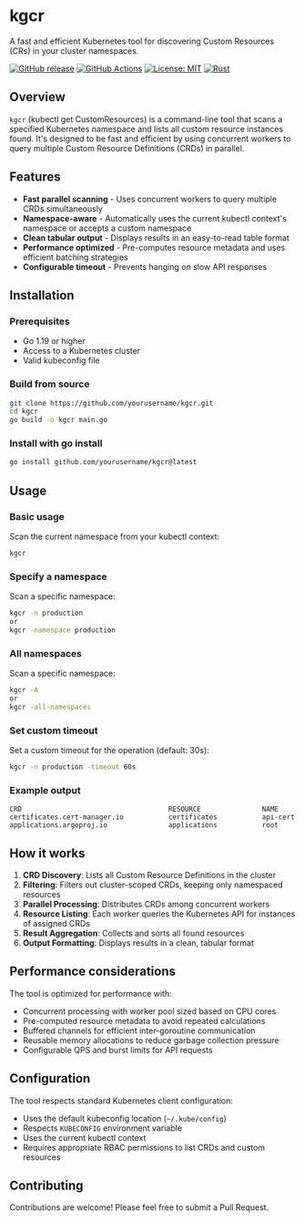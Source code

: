 # kgcr

A fast and efficient Kubernetes tool for discovering Custom Resources (CRs) in your cluster namespaces.

[![GitHub release](https://img.shields.io/github/release/itsrishub/kgcr.svg)](https://github.com/itsrishub/kgcr/releases) [![GitHub Actions](https://img.shields.io/github/actions/workflow/status/itsrishub/kgcr/release.yml?branch=main)](https://github.com/itsrishub/kgcr/actions) [![License: MIT](https://img.shields.io/badge/License-MIT-yellow.svg)](https://opensource.org/licenses/MIT) [![Rust](https://img.shields.io/badge/rust-%23000000.svg?style=flat&logo=rust&logoColor=white)](https://www.rust-lang.org/)

## Overview

`kgcr` (kubectl get CustomResources) is a command-line tool that scans a specified Kubernetes namespace and lists all custom resource instances found. It's designed to be fast and efficient by using concurrent workers to query multiple Custom Resource Definitions (CRDs) in parallel.

## Features

- **Fast parallel scanning** - Uses concurrent workers to query multiple CRDs simultaneously
- **Namespace-aware** - Automatically uses the current kubectl context's namespace or accepts a custom namespace
- **Clean tabular output** - Displays results in an easy-to-read table format
- **Performance optimized** - Pre-computes resource metadata and uses efficient batching strategies
- **Configurable timeout** - Prevents hanging on slow API responses

## Installation

### Prerequisites

- Go 1.19 or higher
- Access to a Kubernetes cluster
- Valid kubeconfig file

### Build from source

```bash
git clone https://github.com/yourusername/kgcr.git
cd kgcr
go build -o kgcr main.go
```

### Install with go install

```bash
go install github.com/yourusername/kgcr@latest
```

## Usage

### Basic usage

Scan the current namespace from your kubectl context:

```bash
kgcr
```

### Specify a namespace

Scan a specific namespace:

```bash
kgcr -n production
or
kgcr -namespace production
```
### All namespaces

Scan a specific namespace:

```bash
kgcr -A
or
kgcr -all-namespaces
```

### Set custom timeout

Set a custom timeout for the operation (default: 30s):

```bash
kgcr -n production -timeout 60s
```

### Example output

```
CRD                                    RESOURCE               NAME
certificates.cert-manager.io           certificates           api-cert
applications.argoproj.io	           applications	          root
```

## How it works

1. **CRD Discovery**: Lists all Custom Resource Definitions in the cluster
2. **Filtering**: Filters out cluster-scoped CRDs, keeping only namespaced resources
3. **Parallel Processing**: Distributes CRDs among concurrent workers
4. **Resource Listing**: Each worker queries the Kubernetes API for instances of assigned CRDs
5. **Result Aggregation**: Collects and sorts all found resources
6. **Output Formatting**: Displays results in a clean, tabular format

## Performance considerations

The tool is optimized for performance with:

- Concurrent processing with worker pool sized based on CPU cores
- Pre-computed resource metadata to avoid repeated calculations
- Buffered channels for efficient inter-goroutine communication
- Reusable memory allocations to reduce garbage collection pressure
- Configurable QPS and burst limits for API requests

## Configuration

The tool respects standard Kubernetes client configuration:

- Uses the default kubeconfig location (`~/.kube/config`)
- Respects `KUBECONFIG` environment variable
- Uses the current kubectl context
- Requires appropriate RBAC permissions to list CRDs and custom resources

## Contributing

Contributions are welcome! Please feel free to submit a Pull Request.